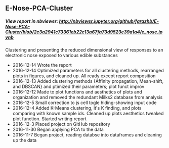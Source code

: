 
## E-Nose-PCA-Cluster

##### View report in nbviewer: http://nbviewer.jupyter.org/github/farazhb/E-Nose-PCA-Cluster/blob/2c3a2941c73361eb22c13a67fa73d9523e39a1a4/e_nose.ipynb


Clustering and presenting the reduced dimensional view of responses to an electronic nose exposed to various edible substances

- 2016-12-14  Wrote the report
- 2016-12-14  Optimized parameters for all clustering methods, rearranged plots in figures, and cleaned up. All ready except report composition
- 2016-12-13  Added clustering methods {Affinity propagation, Mean-shift, and DBSCAN} and ptimized their parameters; plot funct improv
- 2016-12-12  Made to plot functions and aesthetics of plots and organization and removed the redundant Milks2 database from analysis
- 2016-12-5   Small correction to js cell togle hiding-showing input code
- 2016-12-4   Added K-Means clustering, it's K finding, and plots comparing with known sample ids. Cleaned up plots aesthetics tweaked plot function. Started writing report
- 2016-12-3   Placed project on GitHub repository
- 2016-11-30  Began applying PCA to the data
- 2016-11-7   Began project, reading databse into dataframes and cleaning up the data
